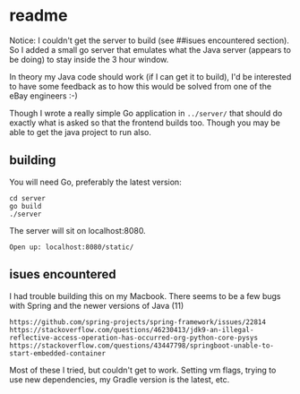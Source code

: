 # readme
Notice: I couldn't get the server to build (see ##isues encountered section). So I added a small
go server that emulates what the Java server (appears to be doing) to stay inside the 3 hour window.

In theory my Java code should work (if I can get it to build), I'd be interested to have some feedback as to how this would be solved from one of the eBay engineers :-) 

Though I wrote a really simple Go application in `../server/` that should do exactly what is asked so that the frontend builds too. Though you may be able to get the java project to run also.

## building
You will need Go, preferably the latest version:

    cd server
    go build
    ./server

The server will sit on localhost:8080.

    Open up: localhost:8080/static/

## isues encountered
I had trouble building this on my Macbook. There seems to be a few bugs with Spring and the
newer versions of Java (11)

    https://github.com/spring-projects/spring-framework/issues/22814
    https://stackoverflow.com/questions/46230413/jdk9-an-illegal-reflective-access-operation-has-occurred-org-python-core-pysys
    https://stackoverflow.com/questions/43447798/springboot-unable-to-start-embedded-container

Most of these I tried, but couldn't get to work. Setting vm flags, trying to use new dependencies, my Gradle version is the latest, etc.
